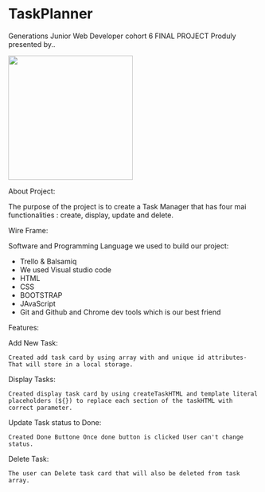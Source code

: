 # TaskPlanner

Generations Junior Web Developer cohort 6 FINAL PROJECT
Produly presented by..

<img src="https://user-images.githubusercontent.com/88661877/136912582-e208b85c-ef2f-4102-9240-bf2addb2fcd7.png" width=250 height=250/>

About Project:

The purpose of the project is to create a Task Manager that has four mai functionalities : create, display, update and delete.

Wire Frame:

Software and Programming Language we used to build our project:

- Trello & Balsamiq
- We used Visual studio code
- HTML
- CSS
- BOOTSTRAP
- JAvaScript
- Git and Github and Chrome dev tools which is our best friend

Features:

Add New Task:

    Created add task card by using array with and unique id attributes- That will store in a local storage.

Display Tasks:

    Created display task card by using createTaskHTML and template literal placeholders (${}) to replace each section of the taskHTML with correct parameter.

Update Task status to Done:

    Created Done Buttone Once done button is clicked User can't change status.

Delete Task:

    The user can Delete task card that will also be deleted from task array.

